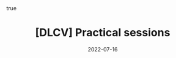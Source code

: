 ---
title: "[DLCV] Practical sessions"
date: 2022-07-16
description: ""
summary: ""

math: true 
highlight: true
hightlight_languages: ["python","bash"]

authors: ["Claire Labit-Bonis"]

# hero: featured.png

tags: ["Teaching"]

menu:
  sidebar:
    name: Practical sessions
    identifier: dlcv-practical-sessions
    parent: dlcv
    weight: 30
---